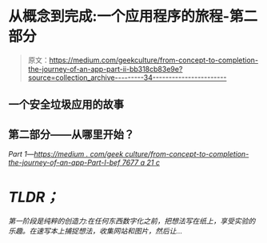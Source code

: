 # 从概念到完成:一个应用程序的旅程-第二部分

> 原文：<https://medium.com/geekculture/from-concept-to-completion-the-journey-of-an-app-part-ii-bb318cb83e9e?source=collection_archive---------34----------------------->

## 一个安全垃圾应用的故事

## 第二部分——从哪里开始？

*Part 1—*[](/geekculture/from-concept-to-completion-the-journey-of-an-app-part-i-bef7677a21c)*[https://medium . com/geek culture/from-concept-to-completion-the-journey-of-an-app-Part-I-bef 7677 a 21 c](/geekculture/from-concept-to-completion-the-journey-of-an-app-part-i-bef7677a21c)*

# *TLDR；*

*第一阶段是纯粹的创造力:在任何东西数字化之前，把想法写在纸上，享受实验的乐趣。在速写本上捕捉想法，收集网站和图片，然后让…*